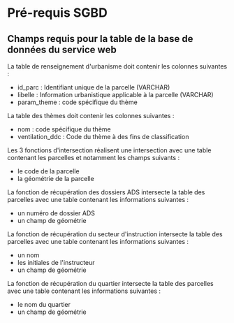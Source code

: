 # Pré-requis SGBD

## Champs requis pour la table de la base de données du service web


La table de renseignement d'urbanisme doit contenir les colonnes suivantes :

* id_parc : Identifiant unique de la parcelle (VARCHAR)
* libelle : Information urbanistique applicable à la parcelle (VARCHAR)
* param_theme : code spécifique du thème

La table des thèmes doit contenir les colonnes suivantes :

* nom : code spécifique du thème
* ventilation_ddc : Code du thème à des fins de classification

Les 3 fonctions d'intersection réalisent une intersection avec une table contenant les parcelles et notamment les champs suivants :

* le code de la parcelle
* la géométrie de la parcelle

La fonction de récupération des dossiers ADS intersecte la table des parcelles avec une table contenant les informations suivantes :

* un numéro de dossier ADS
* un champ de géométrie

La fonction de récupération du secteur d'instruction intersecte la table des parcelles avec une table contenant les informations suivantes :

* un nom
* les initiales de l'instructeur
* un champ de géométrie

La fonction de récupération du quartier intersecte la table des parcelles avec une table contenant les informations suivantes :

* le nom du quartier
* un champ de géométrie
